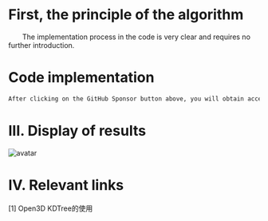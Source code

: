 #  First, the principle of the algorithm 

   The implementation process in the code is very clear and requires no further introduction. 

#  Code implementation 

  ```python  
After clicking on the GitHub Sponsor button above, you will obtain access permissions to my private code repository ( https://github.com/slowlon/my_code_bar ) to view this blog code. By searching the code number of this blog, you can find the code you need, code number is: 2024020309574437612
  ```  
#  III. Display of results 

 ![avatar]( dbb22c1a41f047a6a4bcb79b6f483a6c.png) 

#  IV. Relevant links 

 [1] Open3D KDTree的使用 

